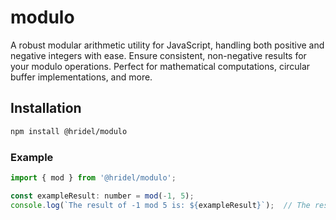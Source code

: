 # modulo

A robust modular arithmetic utility for JavaScript, handling both positive and negative integers with ease. Ensure consistent, non-negative results for your modulo operations. Perfect for mathematical computations, circular buffer implementations, and more.

## Installation

```bash
npm install @hridel/modulo
```

### Example

```javascript
import { mod } from '@hridel/modulo';

const exampleResult: number = mod(-1, 5);
console.log(`The result of -1 mod 5 is: ${exampleResult}`);  // The result of -1 mod 5 is: 4
```
